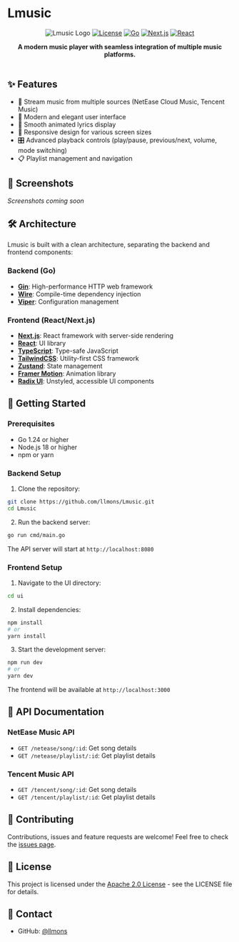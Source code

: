 # Lmusic

<div align="center">

![Lmusic Logo](https://img.shields.io/badge/Lmusic-Music%20Player-blue)
[![License](https://img.shields.io/badge/license-Apache%202.0-green)](LICENSE)
[![Go](https://img.shields.io/badge/Go-1.24.3-00ADD8)](go.mod)
[![Next.js](https://img.shields.io/badge/Next.js-15.3.2-black)](ui/package.json)
[![React](https://img.shields.io/badge/React-19.0.0-61DAFB)](ui/package.json)

</div>

<div align="center">
  <strong>A modern music player with seamless integration of multiple music platforms.</strong>
</div>

<br />

## ✨ Features

- 🎵 Stream music from multiple sources (NetEase Cloud Music, Tencent Music)
- 🎨 Modern and elegant user interface
- 🌊 Smooth animated lyrics display
- 📱 Responsive design for various screen sizes
- 🎛️ Advanced playback controls (play/pause, previous/next, volume, mode switching)
- 📋 Playlist management and navigation

## 📸 Screenshots

_Screenshots coming soon_

## 🛠️ Architecture

Lmusic is built with a clean architecture, separating the backend and frontend components:

### Backend (Go)

- **[Gin](https://github.com/gin-gonic/gin)**: High-performance HTTP web framework
- **[Wire](https://github.com/google/wire)**: Compile-time dependency injection
- **[Viper](https://github.com/spf13/viper)**: Configuration management

### Frontend (React/Next.js)

- **[Next.js](https://nextjs.org/)**: React framework with server-side rendering
- **[React](https://reactjs.org/)**: UI library
- **[TypeScript](https://www.typescriptlang.org/)**: Type-safe JavaScript
- **[TailwindCSS](https://tailwindcss.com/)**: Utility-first CSS framework
- **[Zustand](https://github.com/pmndrs/zustand)**: State management
- **[Framer Motion](https://www.framer.com/motion/)**: Animation library
- **[Radix UI](https://www.radix-ui.com/)**: Unstyled, accessible UI components

## 🚀 Getting Started

### Prerequisites

- Go 1.24 or higher
- Node.js 18 or higher
- npm or yarn

### Backend Setup

1. Clone the repository:

```bash
git clone https://github.com/llmons/Lmusic.git
cd Lmusic
```

2. Run the backend server:

```bash
go run cmd/main.go
```

The API server will start at `http://localhost:8080`

### Frontend Setup

1. Navigate to the UI directory:

```bash
cd ui
```

2. Install dependencies:

```bash
npm install
# or
yarn install
```

3. Start the development server:

```bash
npm run dev
# or
yarn dev
```

The frontend will be available at `http://localhost:3000`

## 📖 API Documentation

### NetEase Music API

- `GET /netease/song/:id`: Get song details
- `GET /netease/playlist/:id`: Get playlist details

### Tencent Music API

- `GET /tencent/song/:id`: Get song details
- `GET /tencent/playlist/:id`: Get playlist details

## 🤝 Contributing

Contributions, issues and feature requests are welcome! Feel free to check the [issues page](https://github.com/llmons/Lmusic/issues).

## 📜 License

This project is licensed under the [Apache 2.0 License](LICENSE) - see the LICENSE file for details.

## 📮 Contact

- GitHub: [@llmons](https://github.com/llmons)
